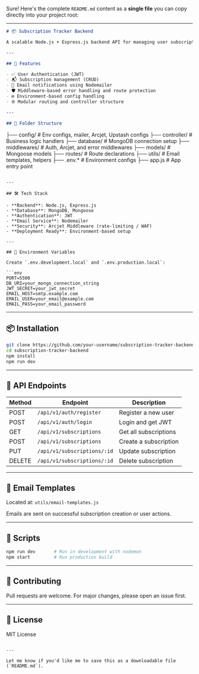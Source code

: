 Sure! Here's the complete `README.md` content as a **single file** you can copy directly into your project root:

---

```markdown
# 📦 Subscription Tracker Backend

A scalable Node.js + Express.js backend API for managing user subscriptions. Built with MongoDB, Mongoose, JWT authentication, and Nodemailer integration for email notifications. Designed with modular folder structure, middleware, and configuration layers for clean and maintainable code.

---

## 🚀 Features

- ✅ User Authentication (JWT)
- 📬 Subscription management (CRUD)
- 📧 Email notifications using Nodemailer
- 🛡️ Middleware-based error handling and route protection
- ⚙️ Environment-based config handling
- 🌐 Modular routing and controller structure

---

## 📁 Folder Structure

```

├── config/               # Env configs, mailer, Arcjet, Upstash configs
├── controller/           # Business logic handlers
├── database/             # MongoDB connection setup
├── middlewares/          # Auth, Arcjet, and error middlewares
├── models/               # Mongoose models
├── routes/               # Route declarations
├── utils/                # Email templates, helpers
├── .env.\*                # Environment configs
├── app.js                # App entry point

````

---

## 🛠️ Tech Stack

- **Backend**: Node.js, Express.js
- **Database**: MongoDB, Mongoose
- **Authentication**: JWT
- **Email Service**: Nodemailer
- **Security**: Arcjet Middleware (rate-limiting / WAF)
- **Deployment Ready**: Environment-based setup

---

## 🔐 Environment Variables

Create `.env.development.local` and `.env.production.local`:

```env
PORT=5500
DB_URI=your_mongo_connection_string
JWT_SECRET=your_jwt_secret
EMAIL_HOST=smtp.example.com
EMAIL_USER=your_email@example.com
EMAIL_PASS=your_email_password
````

---

## 📦 Installation

```bash
git clone https://github.com/your-username/subscription-tracker-backend.git
cd subscription-tracker-backend
npm install
npm run dev
```

---

## 🧪 API Endpoints

| Method | Endpoint                    | Description           |
| ------ | --------------------------- | --------------------- |
| POST   | `/api/v1/auth/register`     | Register a new user   |
| POST   | `/api/v1/auth/login`        | Login and get JWT     |
| GET    | `/api/v1/subscriptions`     | Get all subscriptions |
| POST   | `/api/v1/subscriptions`     | Create a subscription |
| PUT    | `/api/v1/subscriptions/:id` | Update subscription   |
| DELETE | `/api/v1/subscriptions/:id` | Delete subscription   |

---

## 📧 Email Templates

Located at: `utils/email-templates.js`

Emails are sent on successful subscription creation or user actions.

---

## 🧰 Scripts

```bash
npm run dev       # Run in development with nodemon
npm start         # Run production build
```

---

## 🤝 Contributing

Pull requests are welcome. For major changes, please open an issue first.

---

## 📄 License

MIT License

```

---

Let me know if you'd like me to save this as a downloadable file (`README.md`).
```
